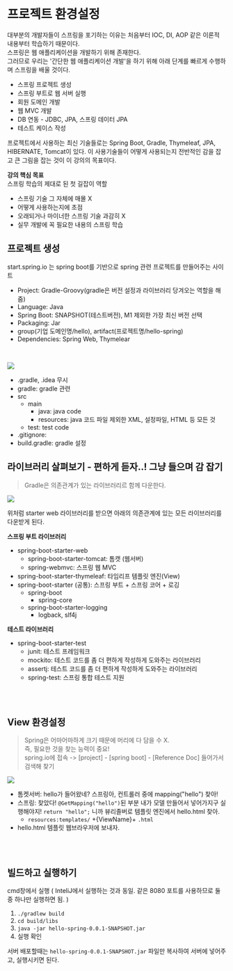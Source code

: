 # 프로젝트 환경설정
대부분의 개발자들이 스프링을 포기하는 이유는 처음부터 IOC, DI, AOP 같은 이론적 내용부터 학습하기 때문이다.  
스프링은 웹 애플리케이션을 개발하기 위해 존재한다.  
그러므로 우리는 '간단한 웹 애플리케이션 개발'을 하기 위해 아래 단계를 빠르게 수행하며 스프링을 배울 것이다.
- 스프링 프로젝트 생성
- 스프링 부트로 웹 서버 실행
- 회원 도메인 개발
- 웹 MVC 개발
- DB 연동 - JDBC, JPA, 스프링 데이터 JPA
- 테스트 케이스 작성  

프로젝트에서 사용하는 최신 기술들로는 Spring Boot, Gradle, Thymeleaf, JPA, HIBERNATE, Tomcat이 있다.
이 사용기술들이 어떻게 사용되는지 전반적인 감을 잡고 큰 그림을 잡는 것이 이 강의의 목표이다.  

**강의 핵심 목표**  
스프링 학습의 제대로 된 첫 길잡이 역할
- 스프링 기술 그 자체에 매몰 X
- 어떻게 사용하는지에 초점
- 오래되거나 마이너한 스프링 기술 과감히 X
- 실무 개발에 꼭 필요한 내용의 스프링 학습

## 프로젝트 생성
start.spring.io 는 spring boot를 기반으로 spring 관련 프로젝트를 만들어주는 사이트
- Project: Gradle-Groovy(gradle은 버전 설정과 라이브러리 당겨오는 역할을 해줌)
- Language: Java
- Spring Boot: SNAPSHOT(테스트버전), M1 제외한 가장 최신 버전 선택 
- Packaging: Jar
- group(기업 도메인명/hello), artifact(프로젝트명/hello-spring)
- Dependencies: Spring Web, Thymelear
</br>

![](https://user-images.githubusercontent.com/91110192/214016262-874c901f-f3af-4b11-a295-cd273601cf5d.png)  
- .gradle, .idea 무시
- gradle: gradle 관련
- src  
  - main
    - java: java code
    - resources: java 코드 파일 제외한 XML, 설정파일, HTML 등 모든 것
  - test: test code
- .gitignore: 
- build.gradle: gradle 설정  

## 라이브러리 살펴보기 - 편하게 듣자..! 그냥 들으며 감 잡기
> Gradle은 의존관계가 있는 라이브러리르 함께 다운한다.  

![](https://user-images.githubusercontent.com/91110192/214021059-a3ecdbcf-cf83-4eb1-9fdf-249250b62986.png)  

위처럼 starter web 라이브러리를 받으면 아래의 의존관계에 있는 모든 라이브러리를 다운받게 된다.


**스프링 부트 라이브러리**
- spring-boot-starter-web
  - spring-boot-starter-tomcat: 톰캣 (웹서버) 
  - spring-webmvc: 스프링 웹 MVC
- spring-boot-starter-thymeleaf: 타임리프 템플릿 엔진(View) 
- spring-boot-starter (공통): 스프링 부트 + 스프링 코어 + 로깅
  - spring-boot 
    - spring-core
  - spring-boot-starter-logging 
    - logback, slf4j  

**테스트 라이브러리**
- spring-boot-starter-test
  - junit: 테스트 프레임워크
  - mockito: 테스트 코드를 좀 더 편하게 작성하게 도와주는 라이브러리 
  - assertj: 테스트 코드를 좀 더 편하게 작성하게 도와주는 라이브러리 
  - spring-test: 스프링 통합 테스트 지원
</br>
</br>
  
## View 환경설정  

> Spring은 어마어마하게 크기 때문에 머리에 다 담을 수 X.  
즉, 필요한 것을 찾는 능력이 중요!   
spring.io에 접속 -> [project] - [spring boot] - [Reference Doc] 들어가서 검색해 찾기    

<img src="https://images.velog.io/images/hono2030/post/76309860-e16d-46c7-ade9-0d2790e58abe/image.png">
  
- 톰켓서버: hello가 들어왔네? 스프링아, 컨트롤러 중에 mapping("hello") 찾아!
- 스프링: 찾았다! `@GetMapping("hello")`된 부분 내가 모델 만들어서 넣어가지구 실행해야지! `return "hello";` 니까 뷰리졸버로 템플릿 엔진에서 hello.html 찾아.
    - `resources:templates/` +{ViewName}+ `.html`
- hello.html 템플릿 웹브라우저에 보내자.

</br>
</br>

## 빌드하고 실행하기
cmd창에서 실행 ( InteliJ에서 실행하는 것과 동일. 같은 8080 포트를 사용하므로 둘 중 하나만 실행하면 됨. )
1. `./gradlew build`
2. `cd build/libs`
3. `java -jar hello-spring-0.0.1-SNAPSHOT.jar`
4. 실행 확인

서버 배포할때는 `hello-spring-0.0.1-SNAPSHOT.jar` 파일만 복사하여 서버에 넣어주고, 실행시키면 된다.